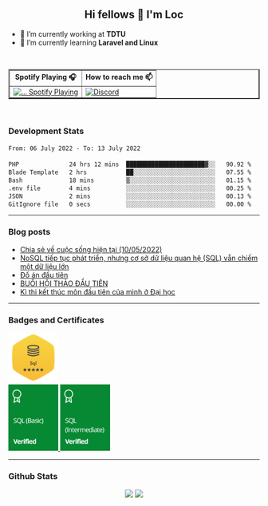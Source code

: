 <h2 align="center">Hi fellows 👋 I'm Loc</h2>

- 🔭 I’m currently working at **TDTU**
- 🌱 I’m currently learning **Laravel and Linux**
<br>
<table border="2px solid white" align="center">
  <tr>
    <th>Spotify Playing 🎧</th>
    <th>How to reach me 📫</th>
  </tr>
  
  <tr>
    <td>
      <a href="https://open.spotify.com/user/jo3t0sjswxmpet9c67mq6qph3">
        <img src="https://spotify-readme-git-master-maoleng.vercel.app/api/spotify-playing" alt="... Spotify Playing" width="400" />
      </a>
    </td>
    <td>
      <a href = "https://discordapp.com/users/517725152327499806">
        <img align="" src="https://discord.c99.nl/widget/theme-4/517725152327499806.png" alt="Discord" align="right" width="400"/>
      </a>
    </td>
  </tr>
</table>

<br>

### Development Stats
<!--START_SECTION:waka-->

```text
From: 06 July 2022 - To: 13 July 2022

PHP              24 hrs 12 mins  ██████████████████████▓░░   90.92 %
Blade Template   2 hrs           ██░░░░░░░░░░░░░░░░░░░░░░░   07.55 %
Bash             18 mins         ▒░░░░░░░░░░░░░░░░░░░░░░░░   01.15 %
.env file        4 mins          ░░░░░░░░░░░░░░░░░░░░░░░░░   00.25 %
JSON             2 mins          ░░░░░░░░░░░░░░░░░░░░░░░░░   00.13 %
GitIgnore file   0 secs          ░░░░░░░░░░░░░░░░░░░░░░░░░   00.00 %
```

<!--END_SECTION:waka-->

---
### Blog posts
<!-- BLOG-POST-LIST:START -->
- [Chia sẻ về cuộc sống hiện tại &lpar;10/05/2022&rpar;](https://maolengbhl.blogspot.com/2022/05/chia-se-ve-cuoc-song-hien-tai-10052022.html)
- [NoSQL tiếp tục phát triển, nhưng cơ sở dữ liệu quan hệ &lpar;SQL&rpar; vẫn chiếm một dữ liệu lớn](https://maolengbhl.blogspot.com/2022/03/nosql-tiep-tuc-phat-trien-nhung-co-so.html)
- [Đồ án đầu tiên](https://maolengbhl.blogspot.com/2022/03/o-au-tien.html)
- [BUỔI HỘI THẢO ĐẦU TIÊN](https://maolengbhl.blogspot.com/2022/01/buoi-hoi-thao-au-tien.html)
- [Kì thi kết thúc môn đầu tiên của mình ở Đại học](https://maolengbhl.blogspot.com/2022/01/ki-thi-ket-thuc-mon-au-tien-cua-minh-o.html)
<!-- BLOG-POST-LIST:END -->

---
### Badges and Certificates
<a href="https://www.hackerrank.com/maoleng">
  <img src="https://github.com/maoleng/media/blob/huuloc/maoleng/badge_sql.png?raw=true" width="100px">
</a>
<br>
<a href="https://www.hackerrank.com/certificates/92a70aea55ca">
  <img src="https://github.com/maoleng/media/blob/huuloc/maoleng/sql_basic.png?raw=true" width="100px">
</a>
<a href="https://www.hackerrank.com/certificates/60e7b2754324">
  <img src="https://github.com/maoleng/media/blob/huuloc/maoleng/sql_intermediate.png?raw=true" width="100px">
</a>

---
### Github Stats
<p align = "center">
  <img src = "https://github-readme-stats.vercel.app/api?username=maoleng&theme=radical&line_height=27">
  <img src = "https://github-readme-stats.vercel.app/api/top-langs/?username=maoleng&count_private=true&theme=radical&langs_count=3">
</p>
